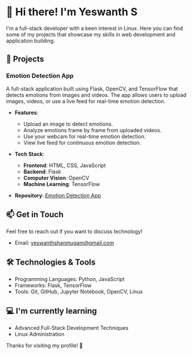 # 👋 Hi there! I'm Yeswanth S

I'm a full-stack developer with a keen interest in Linux. Here you can find some of my projects that showcase my skills in web development and application building.

## 🌟 Projects

### Emotion Detection App
A full-stack application built using Flask, OpenCV, and TensorFlow that detects emotions from images and videos. The app allows users to upload images, videos, or use a live feed for real-time emotion detection.

- **Features**:
  - Upload an image to detect emotions.
  - Analyze emotions frame by frame from uploaded videos.
  - Use your webcam for real-time emotion detection.
  - View live feed for continuous emotion detection.

- **Tech Stack**:
  - **Frontend**: HTML, CSS, JavaScript
  - **Backend**: Flask
  - **Computer Vision**: OpenCV
  - **Machine Learning**: TensorFlow

- **Repository**: [Emotion Detection App](https://github.com/YESWANTH-S/Emotion-Detection-App)

## 📫 Get in Touch
Feel free to reach out if you want to discuss technology!

- Email: yeswanthshanmugam@gmail.com

## 🛠️ Technologies & Tools
- Programming Languages: Python, JavaScript
- Frameworks: Flask, TensorFlow
- Tools: Git, GitHub, Jupyter Notebook, OpenCV, Linux

## 💻 I'm currently learning
- Advanced Full-Stack Development Techniques
- Linux Administration

Thanks for visiting my profile! 🚀
